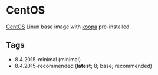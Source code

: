 # CentOS

[CentOS][] Linux base image with [koopa][] pre-installed.

## Tags

- 8.4.2015-minimal (minimal)
- 8.4.2015-recommended (**latest**; 8; base; recommended)

[centos]: https://www.centos.org/
[koopa]: https://koopa.acidgenomics.com/
